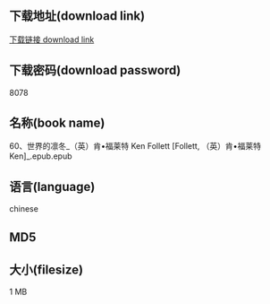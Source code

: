 ## 下载地址(download link)
[下载链接 download link](https://voluble-croquembouche-d321dc.netlify.app/?s=60%E3%80%81%E4%B8%96%E7%95%8C%E7%9A%84%E5%87%9B%E5%86%AC_%EF%BC%88%E8%8B%B1%EF%BC%89%E8%82%AF%E2%80%A2%E7%A6%8F%E8%8E%B1%E7%89%B9+Ken+Follett+%5BFollett%2C+%EF%BC%88%E8%8B%B1%EF%BC%89%E8%82%AF%E2%80%A2%E7%A6%8F%E8%8E%B1%E7%89%B9+Ken%5D_.epub)

## 下载密码(download password)
8078

## 名称(book name)
60、世界的凛冬_（英）肯•福莱特 Ken Follett [Follett, （英）肯•福莱特 Ken]_.epub.epub

## 语言(language)
chinese

## MD5


## 大小(filesize)
1 MB
